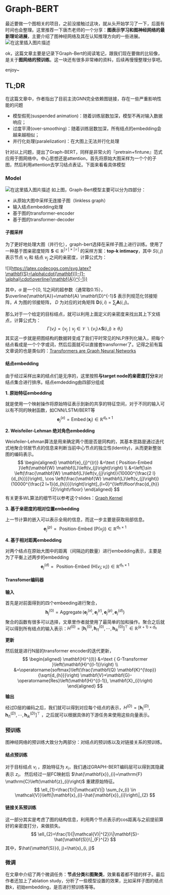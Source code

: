 # Graph-BERT

最近要做一个图相关的项目，之前没接触过这块，就从头开始学习了一下，后面有时间也会整理。这里推荐一下唐杰老师的一个分享：**图表示学习和图神经网络的最新理论进展**，主要介绍了图神经网络及其在认知推理方向的一些进展。
![在这里插入图片描述](https://img-blog.csdnimg.cn/20200816110735797.png?x-oss-process=image,type_ZmFuZ3poZW5naGVpdGk,shadow_10,text_aHR0cHM6Ly9ibG9nLmNzZG4ubmV0L0thaXl1YW5fc2p0dQ==,size_16,color_FFFFFF,t_70#pic_center)

ok，这篇文章主要是记录下Graph-Bert的阅读笔记，跟我们现在要做的比较像，是关于**图网络的预训练**。这一块还有很多非常棒的资料，后续再慢慢整理分享吧。

enjoy~

## TL;DR

在这篇文章中，作者指出了目前主流GNN完全依赖图链接，存在一些严重影响性能的问题

- 模型假死(suspended animation)：随着训练层数加深，模型不再对输入数据响应；
- 过度平滑(over-smoothing)：随着训练层数加深，所有结点的embedding会越来越相似；
- 并行化处理(paralelization)：在大图上无法并行化处理

针对以上问题，提出了Graph-BERT，同样是非常火的『pretrain+fintune』范式应用于图网络中。中心思想还是attention，首先将原始大图采样为一个个的子图，然后利用attention去学习结点表证。下面来看看具体模型

### Model

![在这里插入图片描述](https://img-blog.csdnimg.cn/2020081610402511.png?x-oss-process=image,type_ZmFuZ3poZW5naGVpdGk,shadow_10,text_aHR0cHM6Ly9ibG9nLmNzZG4ubmV0L0thaXl1YW5fc2p0dQ==,size_16,color_FFFFFF,t_70#pic_center)
如上图，Graph-Bert模型主要可以分为四部分：

- 从原始大图中采样无连接子图（linkless graph）
- 输入结点embedding处理
- 基于图的transformer-encoder
- 基于图的transformer-decoder

#### 子图采样

为了更好地处理大图（并行化），graph-bert选择在采样子图上进行训练。使用了一种基于图亲密度矩阵 $\mathbf{S} \in \mathbb{R}^{|\mathcal{V}| \times|\mathcal{V}|}$ 的采样方案：**top-k intimacy**，其中 $S(i, j)$ 表示节点 $v_{i}$ 和 结点 $v_{j}$ 之间的亲密度，计算公式为：

![](https://latex.codecogs.com/svg.latex?\mathbf{S}=\alpha\cdot(\mathbf{I}-(1-\alpha)\cdot\overline{\mathbf{A}}^{-1})

其中，$\alpha$ 是一个[0, 1]之间的超参数（通常取0.15），$\overline{\mathbf{A}}=\mathbf{A} \mathbf{D}^{-1}$ 表示列规范化邻接矩阵，$A$ 为图的邻接矩阵， $D$ 为对应的对角矩阵 $\mathbf{D}(i, i)=\sum_{j} \mathbf{A}(i, j)$。

那么对于一个给定的目标结点，就可以利用上面定义的亲密度来找出其上下文结点，计算公式为：
$$
\Gamma\left(v_{i}\right)=\left\{v_{j} \mid v_{j} \in \mathcal{V} \backslash\left\{v_{i}\right\} \wedge\right. \left.\mathbf{S}(i, j) \geq \theta_{i}\right\}
$$
其实这一步就是把图结构的数据转变成了我们平时常见的NLP序列化输入，把每个结点看成是一个个字或词，然后后面就可以直接套transformer了。记得之前有篇文章说的也是类似的：[Transformers are Graph Neural Networks](https://graphdeeplearning.github.io/post/transformers-are-gnns/ "Transformers are Graph Neural Networks")

#### 结点embedding

由于经过采样出来的结点们是无序的，这里按照**与target node的亲密度打分**来对结点集合进行排序。结点emdedding由四部分组成

**1. 原始特征embedding**

就是使用一个映射操作将原始特征表示到新的共享的特征空间，对于不同的输入可以有不同的映射函数，如CNN/LSTM/BERT等
$$
\mathbf{e}_{j}^{(x)}=\operatorname{Embed}\left(\mathbf{x}_{j}\right) \in \mathbb{R}^{d_{h} \times 1}
$$

**2. Weisfeiler-Lehman 绝对角色embedding**

Weisfeiler-Lehman算法是用来确定两个图是否是同构的，其基本思路是通过迭代式地聚合邻居节点的信息来判断当前中心节点的独立性(Identity)，从而更新整张图的编码表示。
$$
\begin{aligned}
\mathbf{e}_{j}^{(r)} &=\text { Position-Embed }\left(\mathbf{W} \mathbf{L}\left(v_{j}\right)\right) \\
&=\left[\sin \left(\frac{\mathbf{W} \mathbf{L}\left(v_{j}\right)}{10000^{\frac{2 l}{d_{h}}}}\right), \cos \left(\frac{\mathbf{W} \mathbf{L}\left(v_{j}\right)}{10000^{\frac{2 l+1}{d_{h}}}}\right)\right]_{l=0}^{\left\lfloor\frac{d_{h}}{2}\right\rfloor}
\end{aligned}
$$
有关更多WL算法的细节可以参考这个slides：[Graph Kernel](https://www.slideshare.net/pratikshukla11/graph-kernelpdf "Graph Kernel")

**3. 基于亲密度的相对位置embedding**

上一节计算的嵌入可以表示全局的信息，而这一步主要是获取局部信息。
$$
\mathbf{e}_{j}^{(p)}=\text { Position-Embed }\left(\mathrm{P}\left(v_{j}\right)\right) \in \mathbb{R}^{d_{h} \times 1}
$$

**4. 基于相对距离embedding**

对两个结点在原始大图中的距离（间隔边的数量）进行embedding表示，主要是为了平衡上述两步的embedding
$$
\mathbf{e}_{j}^{(d)}=\text { Position-Embed }\left(\mathrm{H}\left(v_{j} ; v_{i}\right)\right) \in \mathbb{R}^{d_{h} \times 1}
$$

#### Transfomer编码器

**输入**

首先是对前面得到的四个embeeding进行聚合，
$$
\mathbf{h}_{j}^{(0)}=\operatorname{Aggregate}\left(\mathbf{e}_{j}^{(x)}, \mathbf{e}_{j}^{(r)}, \mathbf{e}_{j}^{(p)}, \mathbf{e}_{j}^{(d)}\right)
$$
聚合的函数有很多可以选择，文章里作者就使用了最简单的加和操作。聚合之后就可以得到所有结点的输入表示：$H^{(0)} = \left[\mathbf{h}_{i}^{(0)}, \mathbf{h}_{i 1}^{(0)}, \cdots, \mathbf{h}_{i k}^{(0)}\right]^{\top} \in \mathbb{R}^{(k+1) \times d_{h}}$

**更新**

然后就是进行N层的transformer encoder的迭代更新，
$$
\begin{aligned}
\mathbf{H}^{(l)} &=\text { G-Transformer }\left(\mathbf{H}^{(l-1)}\right) \\
&=\operatorname{softmax}\left(\frac{\mathbf{Q} \mathbf{K}^{\top}}{\sqrt{d_{h}}}\right) \mathbf{V}+\mathbf{G}-\operatorname{Res}\left(\mathbf{H}^{(l-1)}, \mathbf{X}_{i}\right)
\end{aligned}
$$

**输出**

经过D层的编码之后，我们就可以得到对应每个结点的表示，$H^{(D)} = \left[\mathbf{h}_{i}^{(D)}, \mathbf{h}_{i 1}^{(D)}, \cdots, \mathbf{h}_{i k}^{(D)}\right]^{\top}$ ，之后就可以根据具体的下游任务来使用这些向量表示。

### 预训练

图神经网络的预训练大致分为两部分：对结点的预训练以及对链接关系的预训练。

#### 结点预训练

对于目标结点 $v_{i}$ ，原始特征为 $x_{i}$，我们通过GRAPH-BERT编码层可以得到其隐藏表示 $z_{i}$， 然后经过一层FC映射后 $\hat{\mathbf{x}}_{i}=\mathrm{F} \mathrm{C}\left(\mathbf{z}_{i}\right)$ 重建原始特征。
$$
\ell_{1}=\frac{1}{|\mathcal{V}|} \sum_{v_{i} \in \mathcal{V}}\left\|\mathbf{x}_{i}-\hat{\mathbf{x}}_{i}\right\|_{2}
$$

#### 链接关系预训练

这一部分其实是考虑了图的结构信息，利用两个节点表示的cos距离与之前提前算好的亲密度打分，来做损失。
$$
\ell_{2}=\frac{1}{|\mathcal{V}|^{2}}\|\mathbf{S}-\hat{\mathbf{S}}\|_{F}^{2}
$$
其中，$\hat{\mathbf{S}}(i, j)=\hat{s}_{i, j}$

### 微调

在文章中介绍了两个微调任务：**节点分类**和**图聚类**，效果看着都不错的样子。最后作者还加上了ablation study，分析了一些模型设置的效果，比如采样子图的结点数$k$，初始embedding，是否进行预训练等等。
